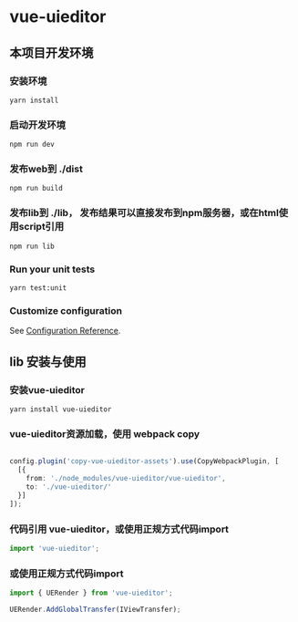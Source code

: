 # vue-uieditor

## 本项目开发环境

### 安装环境

```
yarn install
```

### 启动开发环境
```
npm run dev
```

### 发布web到 ./dist
```
npm run build
```

### 发布lib到 ./lib， 发布结果可以直接发布到npm服务器，或在html使用script引用
```
npm run lib
```

### Run your unit tests
```
yarn test:unit
```

### Customize configuration
See [Configuration Reference](https://cli.vuejs.org/config/).


## lib 安装与使用

### 安装vue-uieditor

```
yarn install vue-uieditor
```

### vue-uieditor资源加载，使用 webpack copy

```ts

config.plugin('copy-vue-uieditor-assets').use(CopyWebpackPlugin, [
  [{
    from: './node_modules/vue-uieditor/vue-uieditor',
    to: './vue-uieditor/'
  }]
]);

```

### 代码引用 vue-uieditor，或使用正规方式代码import

```ts
import 'vue-uieditor';
```

### 或使用正规方式代码import

```ts
import { UERender } from 'vue-uieditor';

UERender.AddGlobalTransfer(IViewTransfer);
```


